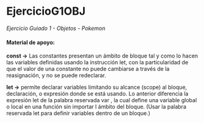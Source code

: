 # EjercicioG1OBJ
_Ejercicio Guiado 1 - Objetos - Pokemon_


#### Material de apoyo:
**const ->** Las constantes presentan un ámbito de bloque tal y como lo hacen las variables definidas usando la instrucción let, 
con la particularidad de que el valor de una constante no puede cambiarse a través de la reasignación, y no se puede redeclarar.

**let ->** permite declarar variables limitando su alcance (scope) al bloque, declaración, o expresión donde se está usando. Lo anterior 
diferencia  la expresión let de la palabra reservada var , la cual define una variable global o local en una función sin importar 
l ámbito del bloque. (Usar la palabra reservada let para definir variables dentro de un bloque.)




